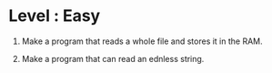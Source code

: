 
# Level : Easy

1. Make a program that reads a whole file and stores it in the RAM.

2. Make a program that can read an ednless string.


